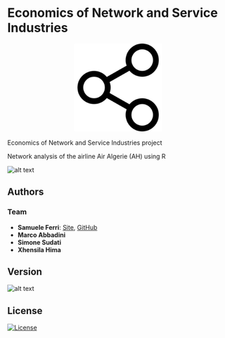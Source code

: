# Economics of Network and Service Industries

<p align="center">
<img src="https://github.com/samuelexferri/unibg-ers/blob/master/images/network.png" width="200">
</p>

Economics of Network and Service Industries project

Network analysis of the airline Air Algerie (AH) using R

![alt text](https://img.shields.io/badge/Language-Italian-infomrmational?style=for-the-badge)

## Authors

### Team

-   **Samuele Ferri**: [Site](https://samuelexferri.com), [GitHub](https://github.com/samuelexferri)
-   **Marco Abbadini**
-   **Simone Sudati**
-   **Xhensila Hima**

## Version

![alt text](https://img.shields.io/badge/Version-0.0.1-blue.svg?style=for-the-badge)

## License

[![License](https://img.shields.io/badge/License-MIT_License-blue.svg?style=for-the-badge)](https://badges.mit-license.org)
